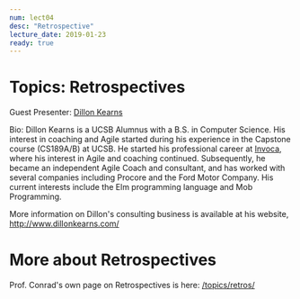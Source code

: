 ```yaml
---
num: lect04
desc: "Retrospective"
lecture_date: 2019-01-23
ready: true
---
```


# Topics: Retrospectives

Guest Presenter: [Dillon Kearns](http://www.dillonkearns.com/)

Bio: Dillon Kearns is a UCSB Alumnus with a B.S. in Computer Science.   His interest in coaching and Agile started during his experience in the Capstone course (CS189A/B) at UCSB.   He started his professional career at [Invoca](https://www.invoca.com/company/careers/), where his interest in Agile and coaching continued.  Subsequently, he became an independent Agile Coach and consultant, and has worked with several companies including Procore and the Ford Motor Company.  His current interests include the Elm programming language and Mob Programming.

More information on Dillon's consulting business is available at his website, <http://www.dillonkearns.com/>

# More about Retrospectives

Prof. Conrad's own page on Retrospectives is here: [/topics/retros/](https://ucsb-cs48.github.io/topics/retros/)
